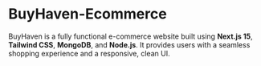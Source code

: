 # BuyHaven-Ecommerce
BuyHaven is a fully functional e-commerce website built using **Next.js 15**, **Tailwind CSS**, **MongoDB**, and **Node.js**.   It provides users with a seamless shopping experience and a responsive, clean UI.
